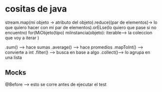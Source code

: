 # cositas de java

stream.map(mi objeto -> atributo del objeto).reduce((par de elementos)-> lo que quiero hacer con mi par de elementos).orELse(lo quiero que pase si no encuentro)
for(MiObjeto(tipo) miInstancia(objeto): iterable--> la coleccion que voy a iterar )

.sum() --> hace sumas
.average() --> hace promedios
.mapToInt() --> convierte a int
.filter() --> busca en base a algo
.collect()--> lo agrupa en una lista

## Mocks

@Before --> esto se corre antes de ejecutar el test
